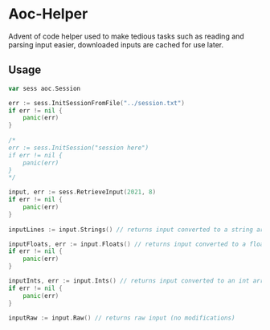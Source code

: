 # Aoc-Helper
Advent of code helper used to make tedious tasks such as reading and parsing input easier, downloaded inputs are cached for use later.

## Usage

```go
var sess aoc.Session

err := sess.InitSessionFromFile("../session.txt")
if err != nil {
    panic(err)
}
	
/*
err := sess.InitSession("session here")
if err != nil {
    panic(err)
}
*/

input, err := sess.RetrieveInput(2021, 8)
if err != nil {
    panic(err)
}
	
inputLines := input.Strings() // returns input converted to a string array

inputFloats, err := input.Floats() // returns input converted to a float array
if err != nil {
    panic(err)
}

inputInts, err := input.Ints() // returns input converted to an int array
if err != nil {
    panic(err)
}

inputRaw := input.Raw() // returns raw input (no modifications)
```
